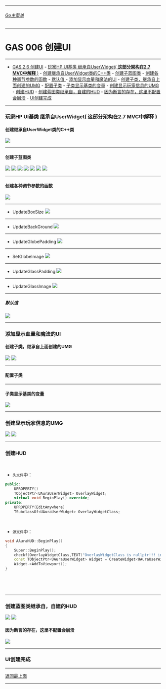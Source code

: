 ___________________________________________________________________________________________
###### [Go主菜单](../MainMenu.md)
___________________________________________________________________________________________
# GAS 006 创建UI


___________________________________________________________________________________________

- [GAS 2.6 创建UI](#gas-26-创建ui)
		- [玩家HP UI基类 继承自UserWidget( **这部分架构在2.7 MVC中解释** )](#玩家hp-ui基类-继承自userwidget-这部分架构在27-mvc中解释-)
			- [创建继承自UserWidget类的C++类](#创建继承自userwidget类的c类)
			- [创建子蓝图类](#创建子蓝图类)
			- [创建各种调节参数的函数](#创建各种调节参数的函数)
				- [默认值 ](#默认值-)
		- [添加显示血量和魔法的UI](#添加显示血量和魔法的ui)
			- [创建子类，继承自上面创建的UMG](#创建子类继承自上面创建的umg)
			- [配置子类](#配置子类)
			- [子类显示基类的变量](#子类显示基类的变量)
		- [创建显示玩家信息的UMG](#创建显示玩家信息的umg)
		- [创建HUD](#创建hud)
		- [创建蓝图类继承自，自建的HUD](#创建蓝图类继承自自建的hud)
			- [因为断言的存在，这里不配置会崩溃](#因为断言的存在这里不配置会崩溃)
		- [UI创建完成](#ui创建完成)


___________________________________________________________________________________________
### 玩家HP UI基类 继承自UserWidget( **这部分架构在2.7 MVC中解释** )
#### 创建继承自UserWidget类的C++类
![](https://github.com/liyunlong618/LiYunLongKnowledgeLibrary/blob/main/UECPP/Models/GAS/GAS_2_Aura/DetailContent/Image/GAS_005/1.png)
___________________________________________________________________________________________
#### 创建子蓝图类
![](https://github.com/liyunlong618/LiYunLongKnowledgeLibrary/blob/main/UECPP/Models/GAS/GAS_2_Aura/DetailContent/Image/GAS_005/2.png)
![](https://github.com/liyunlong618/LiYunLongKnowledgeLibrary/blob/main/UECPP/Models/GAS/GAS_2_Aura/DetailContent/Image/GAS_005/3.png)
![](https://github.com/liyunlong618/LiYunLongKnowledgeLibrary/blob/main/UECPP/Models/GAS/GAS_2_Aura/DetailContent/Image/GAS_005/4.png)
![](https://github.com/liyunlong618/LiYunLongKnowledgeLibrary/blob/main/UECPP/Models/GAS/GAS_2_Aura/DetailContent/Image/GAS_005/5.png)
![](https://github.com/liyunlong618/LiYunLongKnowledgeLibrary/blob/main/UECPP/Models/GAS/GAS_2_Aura/DetailContent/Image/GAS_005/6.png)
![](https://github.com/liyunlong618/LiYunLongKnowledgeLibrary/blob/main/UECPP/Models/GAS/GAS_2_Aura/DetailContent/Image/GAS_005/7.png)
![](https://github.com/liyunlong618/LiYunLongKnowledgeLibrary/blob/main/UECPP/Models/GAS/GAS_2_Aura/DetailContent/Image/GAS_005/8.png)
___________________________________________________________________________________________
#### 创建各种调节参数的函数
![](https://github.com/liyunlong618/LiYunLongKnowledgeLibrary/blob/main/UECPP/Models/GAS/GAS_2_Aura/DetailContent/Image/GAS_005/9.png)
___________________________________________________________________________________________
- UpdateBoxSize
![](https://github.com/liyunlong618/LiYunLongKnowledgeLibrary/blob/main/UECPP/Models/GAS/GAS_2_Aura/DetailContent/Image/GAS_005/10.png)
___________________________________________________________________________________________
- UpdateBackGround
![](https://github.com/liyunlong618/LiYunLongKnowledgeLibrary/blob/main/UECPP/Models/GAS/GAS_2_Aura/DetailContent/Image/GAS_005/11.png)
___________________________________________________________________________________________
- UpdateGlobePadding
![](https://github.com/liyunlong618/LiYunLongKnowledgeLibrary/blob/main/UECPP/Models/GAS/GAS_2_Aura/DetailContent/Image/GAS_005/12.png)
___________________________________________________________________________________________
- SetGlobeImage
![](https://github.com/liyunlong618/LiYunLongKnowledgeLibrary/blob/main/UECPP/Models/GAS/GAS_2_Aura/DetailContent/Image/GAS_005/13.png)
___________________________________________________________________________________________
- UpdateGlassPadding
![](https://github.com/liyunlong618/LiYunLongKnowledgeLibrary/blob/main/UECPP/Models/GAS/GAS_2_Aura/DetailContent/Image/GAS_005/14.png)
___________________________________________________________________________________________
- UpdateGlassImage
![](https://github.com/liyunlong618/LiYunLongKnowledgeLibrary/blob/main/UECPP/Models/GAS/GAS_2_Aura/DetailContent/Image/GAS_005/15.png)
___________________________________________________________________________________________

##### 默认值

 ![](https://github.com/liyunlong618/LiYunLongKnowledgeLibrary/blob/main/UECPP/Models/GAS/GAS_2_Aura/DetailContent/Image/GAS_005/16.png)
___________________________________________________________________________________________
### 添加显示血量和魔法的UI
#### 创建子类，继承自上面创建的UMG
![](https://github.com/liyunlong618/LiYunLongKnowledgeLibrary/blob/main/UECPP/Models/GAS/GAS_2_Aura/DetailContent/Image/GAS_005/17.png)
![](https://github.com/liyunlong618/LiYunLongKnowledgeLibrary/blob/main/UECPP/Models/GAS/GAS_2_Aura/DetailContent/Image/GAS_005/18.png)
___________________________________________________________________________________________
#### 配置子类
___________________________________________________________________________________________
#### 子类显示基类的变量
![](https://github.com/liyunlong618/LiYunLongKnowledgeLibrary/blob/main/UECPP/Models/GAS/GAS_2_Aura/DetailContent/Image/GAS_005/19.png)
___________________________________________________________________________________________
### 创建显示玩家信息的UMG
![](https://github.com/liyunlong618/LiYunLongKnowledgeLibrary/blob/main/UECPP/Models/GAS/GAS_2_Aura/DetailContent/Image/GAS_005/20.png)
![](https://github.com/liyunlong618/LiYunLongKnowledgeLibrary/blob/main/UECPP/Models/GAS/GAS_2_Aura/DetailContent/Image/GAS_005/21.png)

___________________________________________________________________________________________
### 创建HUD
&emsp;

+ `头文件`中：
```cpp
public:
	UPROPERTY()
	TObjectPtr<UAuraUserWidget> OverlayWidget;
	virtual void BeginPlay() override;
private:
	UPROPERTY(EditAnywhere)
	TSubclassOf<UAuraUserWidget> OverlayWidgetClass;
```

&emsp;

+ `源文件`中：
```cpp
void AAuraHUD::BeginPlay()
{
	Super::BeginPlay();
	checkf(OverlayWidgetClass,TEXT("OverlayWidgetClass is nullptr!!! in:	AAuraHUD!!!"));//断言检查下
	const TObjectPtr<UAuraUserWidget> Widget = CreateWidget<UAuraUserWidget>(GetWorld(),OverlayWidgetClass);
	Widget->AddToViewport();
}
```

&emsp;

&emsp;

___________________________________________________________________________________________
### 创建蓝图类继承自，自建的HUD
![](https://github.com/liyunlong618/LiYunLongKnowledgeLibrary/blob/main/UECPP/Models/GAS/GAS_2_Aura/DetailContent/Image/GAS_005/22.png)
![](https://github.com/liyunlong618/LiYunLongKnowledgeLibrary/blob/main/UECPP/Models/GAS/GAS_2_Aura/DetailContent/Image/GAS_005/23.png)
#### 因为断言的存在，这里不配置会崩溃 
![](https://github.com/liyunlong618/LiYunLongKnowledgeLibrary/blob/main/UECPP/Models/GAS/GAS_2_Aura/DetailContent/Image/GAS_005/24.png)
___________________________________________________________________________________________
### UI创建完成 
___________________________________________________________________________________________

[返回最上面](#Go主菜单)

___________________________________________________________________________________________